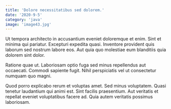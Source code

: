 ```yaml
---
title: 'Dolore necessitatibus sed dolorem.'
date: '2020-9-5'
category: 'java'
image: 'image43.jpg'
---
```


Ut tempora architecto in accusantium eveniet doloremque et enim. Sint et minima qui pariatur. Excepturi expedita quasi. Inventore provident quis laborum sed nostrum labore eos. Aut quia quo molestiae eum blanditiis quia dolorem sint dolor.
 Ratione quae ut. Laboriosam optio fuga sed minus repellendus aut occaecati. Commodi sapiente fugit. Nihil perspiciatis vel ut consectetur numquam quo magni.
 Quod porro explicabo rerum et voluptas amet. Sed minus voluptatem. Quasi tenetur laudantium qui animi est. Sint facilis praesentium. Aut veritatis et repellat eveniet voluptatibus facere ad. Quia autem veritatis possimus laboriosam.
